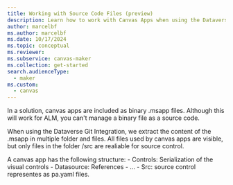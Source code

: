```yaml
---
title: Working with Source Code Files (preview)
description: Learn how to work with Canvas Apps when using the Dataverse Git Integration.
author: marcelbf
ms.author: marcelbf
ms.date: 10/17/2024
ms.topic: conceptual
ms.reviewer: 
ms.subservice: canvas-maker
ms.collection: get-started
search.audienceType: 
  - maker  
ms.custom:
  - canvas  
---
```





In a solution, canvas apps are included as binary .msapp files. Although this will work for ALM, you can't manage a binary file as a source code.

When using the Dataverse Git Integration, we extract the content of the .msapp in multiple folder and files. 
All files used by canvas apps are visible, but only files in the folder /src are realiable for source control. 

A canvas app has the following structure:
    - Controls: Serialization of the visual controls
    - Datasource: References
    - …
    - Src: source control representes as pa.yaml files.
    
